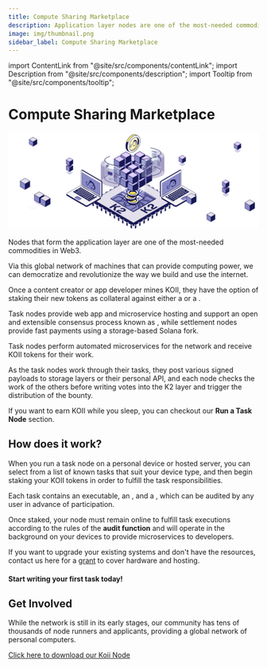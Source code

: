 ```yaml
---
title: Compute Sharing Marketplace
description: Application layer nodes are one of the most-needed commodities in Web3.
image: img/thumbnail.png
sidebar_label: Compute Sharing Marketplace
---
```


import ContentLink from "@site/src/components/contentLink";
import Description from "@site/src/components/description";
import Tooltip from "@site/src/components/tooltip";

# Compute Sharing Marketplace

![banner](../img/Compute%20Sharing%20Marketplace.svg)

Nodes that form the application layer are one of the most-needed commodities in Web3.

Via this global network of machines that can provide computing power, we can democratize and revolutionize the way we build and use the internet.

Once a content creator or app developer mines KOII, they have the option of staking their new tokens as collateral against either a <Tooltip text="Task Node"/> or a <Tooltip text="K2 Settlement Node"/>.

Task nodes provide web app and microservice hosting and support an open and extensible consensus process known as <Tooltip text="Gradual Consensus"/>, while settlement nodes provide fast payments using a storage-based Solana fork.

Task nodes perform automated microservices for the network and receive KOII tokens for their work.

As the task nodes work through their tasks, they post various signed payloads to storage layers or their personal API, and each node checks the work of the others before writing votes into the K2 layer and trigger the distribution of the bounty.

If you want to earn KOII while you sleep, you can checkout our **Run a Task Node** section.

<ContentLink
  title='Run a Task Node'
  link='/run-a-node/introduction/task-nodes'
  iconType='copy'
/>

## **How does it work?**

When you run a task node on a personal device or hosted server, you can select from a list of known tasks that suit your device type, and then begin staking your KOII tokens in order to fulfill the task responsibilities.

Each task contains an executable, an <Tooltip text="audit function"/>, and a <Tooltip text="rewards model"/>, which can be audited by any user in advance of participation.

Once staked, your node must remain online to fulfill task executions according to the rules of the **audit function** and will operate in the background on your devices to provide microservices to developers.

If you want to upgrade your existing systems and don't have the resources, contact us here for a [grant](https://www.koii.network/founders) to cover hardware and hosting.

#### Start writing your first task today!

<ContentLink
  title='What are tasks?'
  link='/develop/write-a-koii-task/task-development-guide/introduction'
  iconType='copy'
/>

## **Get Involved**

While the network is still in its early stages, our community has tens of thousands of node runners and applicants, providing a global network of personal computers.

[Click here to download our Koii Node](https://www.koii.network/node)
